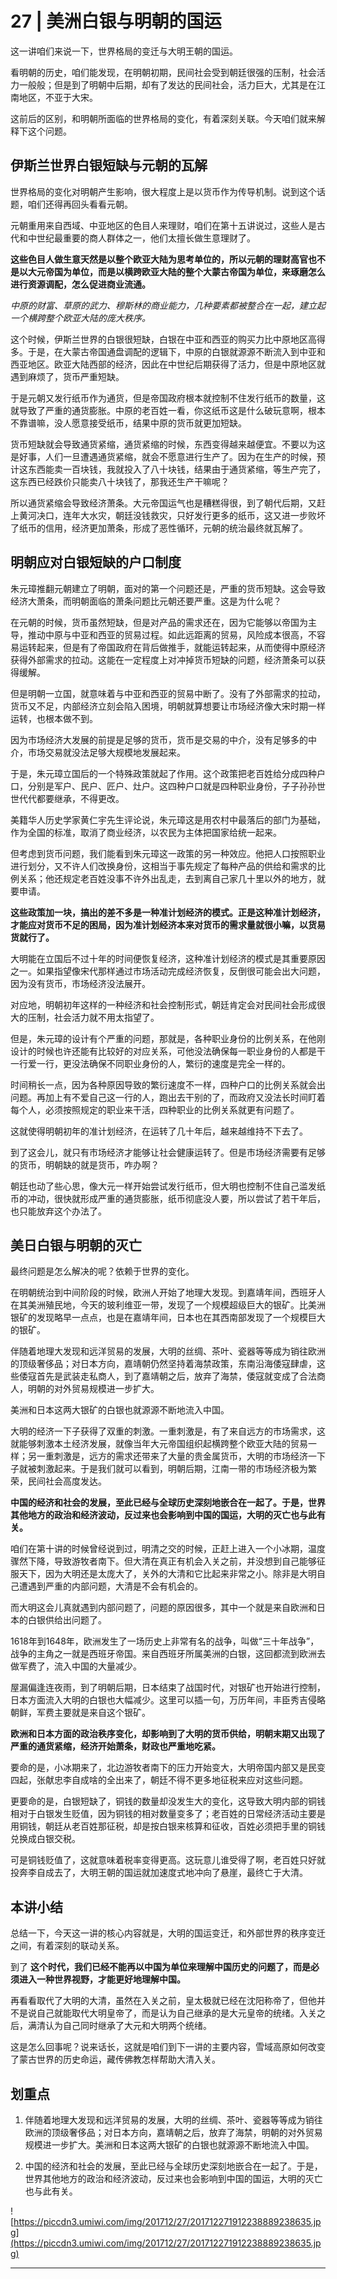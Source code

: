 # 27 | 美洲白银与明朝的国运

这一讲咱们来说一下，世界格局的变迁与大明王朝的国运。

看明朝的历史，咱们能发现，在明朝初期，民间社会受到朝廷很强的压制，社会活力一般般；但是到了明朝中后期，却有了发达的民间社会，活力巨大，尤其是在江南地区，不亚于大宋。

这前后的区别，和明朝所面临的世界格局的变化，有着深刻关联。今天咱们就来解释下这个问题。

## 伊斯兰世界白银短缺与元朝的瓦解

世界格局的变化对明朝产生影响，很大程度上是以货币作为传导机制。说到这个话题，咱们还得再回头看看元朝。

元朝重用来自西域、中亚地区的色目人来理财，咱们在第十五讲说过，这些人是古代和中世纪最重要的商人群体之一，他们太擅长做生意理财了。

 **这些色目人做生意天然是以整个欧亚大陆为思考单位的，所以元朝的理财高官也不是以大元帝国为单位，而是以横跨欧亚大陆的整个大蒙古帝国为单位，来琢磨怎么进行资源调配，怎么促进商业流通。**

 *中原的财富、草原的武力、穆斯林的商业能力，几种要素都被整合在一起，建立起一个横跨整个欧亚大陆的庞大秩序。*

这个时候，伊斯兰世界的白银很短缺，白银在中亚和西亚的购买力比中原地区高得多。于是，在大蒙古帝国通盘调配的逻辑下，中原的白银就源源不断流入到中亚和西亚地区。欧亚大陆西部的经济，因此在中世纪后期获得了活力，但是中原地区就遇到麻烦了，货币严重短缺。

于是元朝又发行纸币作为通货，但是帝国政府根本就控制不住发行纸币的数量，这就导致了严重的通货膨胀。中原的老百姓一看，你这纸币这是什么破玩意啊，根本不靠谱嘛，没人愿意接受纸币，结果中原的货币就更加短缺。

货币短缺就会导致通货紧缩，通货紧缩的时候，东西变得越来越便宜。不要以为这是好事，人们一旦遭遇通货紧缩，就会不愿意进行生产了。因为在生产的时候，预计这东西能卖一百块钱，我就投入了八十块钱，结果由于通货紧缩，等生产完了，这东西已经跌价只能卖八十块钱了，那我还生产干嘛呢？

所以通货紧缩会导致经济萧条。大元帝国运气也是糟糕得很，到了朝代后期，又赶上黄河决口，连年大水灾，朝廷没钱救灾，只好发行更多的纸币，这又进一步败坏了纸币的信用，经济更加萧条，形成了恶性循环，元朝的统治最终就瓦解了。

## 明朝应对白银短缺的户口制度

朱元璋推翻元朝建立了明朝，面对的第一个问题还是，严重的货币短缺。这会导致经济大萧条，而明朝面临的萧条问题比元朝还要严重。这是为什么呢？

在元朝的时候，货币虽然短缺，但是对产品的需求还在，因为它能够以帝国为主导，推动中原与中亚和西亚的贸易过程。如此远距离的贸易，风险成本很高，不容易运转起来，但是有了帝国政府在背后做推手，就能运转起来，从而使得中原经济获得外部需求的拉动。这能在一定程度上对冲掉货币短缺的问题，经济萧条可以获得缓解。

但是明朝一立国，就意味着与中亚和西亚的贸易中断了。没有了外部需求的拉动，货币又不足，内部经济立刻会陷入困境，明朝就算想要让市场经济像大宋时期一样运转，也根本做不到。

因为市场经济大发展的前提是足够的货币，货币是交易的中介，没有足够多的中介，市场交易就没法足够大规模地发展起来。

于是，朱元璋立国后的一个特殊政策就起了作用。这个政策把老百姓给分成四种户口，分别是军户、民户、匠户、灶户。这四种户口就是四种职业身份，子子孙孙世世代代都要继承，不得更改。

美籍华人历史学家黄仁宇先生评论说，朱元璋这是用农村中最落后的部门为基础，作为全国的标准，取消了商业经济，以农民为主体把国家给统一起来。

但考虑到货币问题，我们能看到朱元璋这一政策的另一种效应。他把人口按照职业进行划分，又不许人们改换身份，这相当于事先规定了每种产品的供给和需求的比例关系；他还规定老百姓没事不许外出乱走，去到离自己家几十里以外的地方，就要申请。

 **这些政策加一块，搞出的差不多是一种准计划经济的模式。正是这种准计划经济，才能应对货币不足的困局，因为准计划经济本来对货币的需求量就很小嘛，以货易货就行了。**

大明能在立国后不过十年的时间便恢复经济，这种准计划经济的模式是其重要原因之一。如果指望像宋代那样通过市场活动完成经济恢复，反倒很可能会出大问题，因为没有货币，市场经济没法展开。

对应地，明朝初年这样的一种经济和社会控制形式，朝廷肯定会对民间社会形成很大的压制，社会活力就不用太指望了。

但是，朱元璋的设计有个严重的问题，那就是，各种职业身份的比例关系，在他刚设计的时候也许还能有比较好的对应关系，可他没法确保每一职业身份的人都是干一行爱一行，更没法确保不同职业身份的人，繁衍的速度是完全一样的。

时间稍长一点，因为各种原因导致的繁衍速度不一样，四种户口的比例关系就会出问题。再加上有不爱自己这一行的人，跑出去干别的了，而政府又没法长时间盯着每个人，必须按照规定的职业来干活，四种职业的比例关系就更有问题了。

这就使得明朝初年的准计划经济，在运转了几十年后，越来越维持不下去了。

到了这会儿，就只有市场经济才能够让社会健康运转了。但是市场经济需要有足够的货币，明朝缺的就是货币，咋办啊？

朝廷也动了些心思，像大元一样开始尝试发行纸币，但大明也控制不住自己滥发纸币的冲动，很快就形成严重的通货膨胀，纸币彻底没人要，所以尝试了若干年后，也只能放弃这个办法了。    

## 美日白银与明朝的灭亡

最终问题是怎么解决的呢？依赖于世界的变化。

在明朝统治到中间阶段的时候，欧洲人开始了地理大发现。到嘉靖年间，西班牙人在其美洲殖民地，今天的玻利维亚一带，发现了一个规模超级巨大的银矿。比美洲银矿的发现略早一点点，也是在嘉靖年间，日本也在其西南部发现了一个规模巨大的银矿。

伴随着地理大发现和远洋贸易的发展，大明的丝绸、茶叶、瓷器等等成为销往欧洲的顶级奢侈品；对日本方向，嘉靖朝仍然坚持着海禁政策，东南沿海倭寇肆虐，这些倭寇首先是武装走私商人，到了嘉靖朝之后，放弃了海禁，倭寇就变成了合法商人，明朝的对外贸易规模进一步扩大。

美洲和日本这两大银矿的白银也就源源不断地流入中国。

大明的经济一下子获得了双重的刺激。一重刺激是，有了来自远方的市场需求，这就能够刺激本土经济发展，就像当年大元帝国组织起横跨整个欧亚大陆的贸易一样；另一重刺激是，远方的需求还带来了大量的贵金属货币，大明的市场经济一下子就被刺激起来。于是我们就可以看到，明朝后期，江南一带的市场经济极为繁荣，民间社会高度发达。

 **中国的经济和社会的发展，至此已经与全球历史深刻地嵌合在一起了。于是，世界其他地方的政治和经济波动，反过来也会影响到中国的国运，大明的灭亡也与此有关。**

咱们在第十讲的时候曾经说到过，明清之交的时候，正赶上进入一个小冰期，温度骤然下降，导致游牧者南下。但大清在真正有机会入关之前，并没想到自己能够征服天下，因为大明还是太庞大了，关外的大清和它比起来非常之小。除非是大明自己遭遇到严重的内部问题，大清是不会有机会的。

而大明这会儿真就遇到内部问题了，问题的原因很多，其中一个就是来自欧洲和日本的白银供给出问题了。

1618年到1648年，欧洲发生了一场历史上非常有名的战争，叫做“三十年战争”，战争的主角之一就是西班牙帝国。来自西班牙所属美洲的白银，这回都流到欧洲去做军费了，流入中国的大量减少。

屋漏偏逢连夜雨，到了明朝后期，日本结束了战国时代，对银矿也开始进行控制，日本方面流入大明的白银也大幅减少。这里可以插一句，万历年间，丰臣秀吉侵略朝鲜，军费主要就是来自这个银矿。

 **欧洲和日本方面的政治秩序变化，却影响到了大明的货币供给，明朝末期又出现了严重的通货紧缩，经济开始萧条，财政也严重地吃紧。**

要命的是，小冰期来了，北边游牧者南下的压力开始变大，大明帝国内部又是民变四起，张献忠李自成啥的全出来了，朝廷不得不更多地征税来应对这些问题。

更要命的是，白银短缺了，铜钱的数量却没发生大的变化，这导致大明内部的铜钱相对于白银发生贬值，因为铜钱的相对数量变多了；老百姓的日常经济活动主要是用铜钱，朝廷从老百姓那征税，却是按白银来核算和征收，百姓必须把手里的铜钱兑换成白银交税。

可是铜钱贬值了，这就意味着税率变得更高。这玩意儿谁受得了啊，老百姓只好就投奔李自成去了，大明王朝的国运就加速度式地冲向了悬崖，最终亡于大清。    

## 本讲小结

总结一下，今天这一讲的核心内容就是，大明的国运变迁，和外部世界的秩序变迁之间，有着深刻的联动关系。

到了 **这个时代，我们已经不能再以中国为单位来理解中国历史的问题了，而是必须进入一种世界视野，才能更好地理解中国。**

再看看取代了大明的大清，虽然在入关之前，皇太极就已经在沈阳称帝了，但他并不是说自己就能取代大明皇帝了，而是认为自己继承的是大元皇帝的统绪。入关之后，满清认为自己同时继承了大元和大明两个统绪。

这是怎么回事呢？说来话长，这就是咱们到下一讲的主要内容，雪域高原如何改变了蒙古世界的历史命运，藏传佛教怎样帮助大清入关。

## 划重点

1. 伴随着地理大发现和远洋贸易的发展，大明的丝绸、茶叶、瓷器等等成为销往欧洲的顶级奢侈品；对日本方向，嘉靖朝之后，放弃了海禁，明朝的对外贸易规模进一步扩大。美洲和日本这两大银矿的白银也就源源不断地流入中国。

2. 中国的经济和社会的发展，至此已经与全球历史深刻地嵌合在一起了。于是，世界其他地方的政治和经济波动，反过来也会影响到中国的国运，大明的灭亡也与此有关。

![https://piccdn3.umiwi.com/img/201712/27/201712271912238889238635.jpg](https://piccdn3.umiwi.com/img/201712/27/201712271912238889238635.jpg)

---

